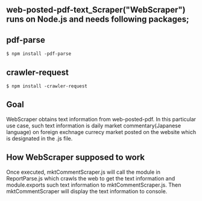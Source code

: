 ## web-posted-pdf-text_Scraper("WebScraper") runs on Node.js and needs following packages;

## pdf-parse  
```
$ npm install -pdf-parse  
```
## crawler-request  
```
$ npm install -crawler-request
```
## Goal  
WebScraper obtains text information from web-posted-pdf.
In this particular use case, such text information is daily market commentary(Japanese language) on foreign exchnage currecy market posted on the website which is designated in the .js file. 

## How WebScraper supposed to work

Once executed, mktCommentScraper.js will call the module in ReportParse.js which crawls the web to get the text information and module.exports such text information to mktCommentScraper.js. Then mktCommentScraper will display the text information to console. 
